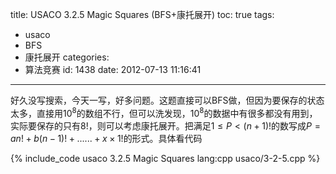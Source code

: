 title: USACO 3.2.5 Magic Squares (BFS+康托展开)
toc: true
tags:
  - usaco
  - BFS
  - 康托展开
categories:
  - 算法竞赛
id: 1438
date: 2012-07-13 11:16:41
---

好久没写搜索，今天一写，好多问题。这题直接可以BFS做，但因为要保存的状态太多，直接用$10^8$的数组不行，但可以洗发现，$10^8$的数据中有很多都没有用到，实际要保存的只有$8!$，则可以考虑康托展开。把满足$1 \leq P < (n+1)!$的数写成$P=an!+b(n-1)!+......+x \times 1!$的形式。具体看代码

{% include_code usaco 3.2.5 Magic Squares lang:cpp usaco/3-2-5.cpp %}